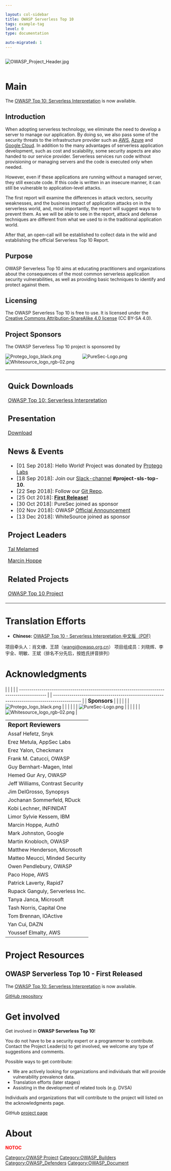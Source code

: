 ```yaml
---

layout: col-sidebar
title: OWASP Serverless Top 10
tags: example-tag
level: 0
type: documentation

auto-migrated: 1
---
```

<div style="width:100%;border:0,margin:0;overflow: hidden;">

![OWASP_Project_Header.jpg](OWASP_Project_Header.jpg
"OWASP_Project_Header.jpg")

</div>

# Main

<table>
<tbody>
<tr class="odd">
<p>The <a href="/www-pdf-archive/OWASP-Top-10-Serverless-Interpretation-en.pdf">OWASP Top 10: Serverless Interpretation</a> is now available.</p>
<h2 id="introduction">Introduction</h2>
<p>When adopting serverless technology, we eliminate the need to develop a server to manage our application. By doing so, we also pass some of the security threats to the infrastructure provider such as <a href="https://aws.amazon.com/serverless/">AWS</a>, <a href="https://azure.microsoft.com/en-us/services/functions/">Azure</a> and <a href="https://cloud.google.com/functions/">Google Cloud</a>. In addition to the many advantages of serverless application development, such as cost and scalability, some security aspects are also handed to our service provider. Serverless services run code without provisioning or managing servers and the code is executed only when needed.</p>
<p>However, even if these applications are running without a managed server, they still execute code. If this code is written in an insecure manner, it can still be vulnerable to application-level attacks.</p>
<p>The first report will examine the differences in attack vectors, security weaknesses, and the business impact of application attacks on in the serverless world, and, most importantly, the report will suggest ways to to prevent them. As we will be able to see in the report, attack and defense techniques are different from what we used to in the traditional application world.</p>
<p>After that, an open-call will be established to collect data in the wild and establishing the official Serverless Top 10 Report.</p>
<h2 id="purpose">Purpose</h2>
<p>OWASP Serverless Top 10 aims at educating practitioners and organizations about the consequences of the most common serverless application security vulnerabilities, as well as providing basic techniques to identify and protect against them.</p>
<h2 id="licensing">Licensing</h2>
<p>The OWASP Serverless Top 10 is free to use. It is licensed under the <a href="http://creativecommons.org/licenses/by-sa/4.0/">Creative Commons Attribution-ShareAlike 4.0 license</a> (CC BY-SA 4.0).</p>
<h2 id="project_sponsors">Project Sponsors</h2>
<p>The OWASP Serverless Top 10 project is sponsored by</p>
<p><img src="Protego_logo_black.png" title="fig:Protego_logo_black.png" alt="Protego_logo_black.png" />                 <img src="PureSec-Logo.png" title="fig:PureSec-Logo.png" alt="PureSec-Logo.png" />                 <img src="Whitesource_logo_rgb-02.png" title="fig:Whitesource_logo_rgb-02.png" alt="Whitesource_logo_rgb-02.png" /></p></td>
<td><h2 id="quick_downloads">Quick Downloads</h2>
<p><a href="/www-pdf-archive/OWASP-Top-10-Serverless-Interpretation-en.pdf">OWASP Top 10: Serverless Interpretation</a></p>
<h2 id="presentation">Presentation</h2>
<p><a href="/www-pdf-archive/OWASP_DC_SLS_Top10.pdf">Download</a></p>
<h2 id="news_events">News &amp; Events</h2>
<ul>
<li>[01 Sep 2018]: Hello World! Project was donated by <a href="https://protego.io">Protego Labs</a></li>
<li>[18 Sep 2018]: Join our <a href="https://join.slack.com/t/owasp/shared_invite/enQtNDI5MzgxMDQ2MTAwLTEyNzIzYWQ2NDZiMGIwNmJhYzYxZDJiNTM0ZmZiZmJlY2EwZmMwYjAyNmJjNzQxNzMyMWY4OTk3ZTQ0MzFhMDY">Slack-channel</a> <strong>#project-sls-top-10</strong>.</li>
<li>[22 Sep 2018]: Follow our <a href="https://github.com/OWASP/Serverless-Top-10-Project/">Git Repo</a>.</li>
<li>[25 Oct 2018]: <a href="/www-pdf-archive/OWASP-Top-10-Serverless-Interpretation-en.pdf"><strong>First Release!</strong></a></li>
<li>[30 Oct 2018]: PureSec joined as sponsor</li>
<li>[02 Nov 2018]: OWASP <a href="https://owasp.blogspot.com/2018/11/serverless-top-10-added-to-project.html">Official Announcement</a></li>
<li>[13 Dec 2018]: WhiteSource joined as sponsor</li>
</ul>
</ul>
<h2 id="project_leaders">Project Leaders</h2>
<p><a href="User:Tal_Mel" title=>Tal Melamed</a></p>
<p><a href="User:MarcinHoppe" title=>Marcin Hoppe</a></p>
<h2 id="related_projects">Related Projects</h2>
<p><a href=":Category:OWASP_Top_Ten_Project" title=>OWASP Top 10 Project</a></p></td>
</tr>
</tbody>
</table>


# Translation Efforts


  - <b>Chinese:</b> <u>[OWASP Top 10 - Serverless Interpretation
    中文版（PDF)](/www-pdf-archive/OWASP-Top-10-Serverless-Interpretation-cn-v1.0.pdf)</u>


项目牵头人：肖文棣、王颉（wangj@owasp.org.cn）
项目组成员：刘晓辉、李宇全、明敏、王斌（排名不分先后，按姓氏拼音排列）


# Acknowledgments


###


|                                                                                             |
|                                                                                             |
| ------------------------------------------------------------------------------------------- |
| ------------------------------------------------------------------------------------------- |
| **<big>Sponsors </big>**                                                                    |
|                                                                                             |
|                                                                                             |
| ![Protego_logo_black.png](Protego_logo_black.png "Protego_logo_black.png")                |
|                                                                                             |
|                                                                                             |
| ![PureSec-Logo.png](PureSec-Logo.png "PureSec-Logo.png")                                    |
|                                                                                             |
|                                                                                             |
| ![Whitesource_logo_rgb-02.png](Whitesource_logo_rgb-02.png "Whitesource_logo_rgb-02.png") |


|                                  |
| -------------------------------- |
| **<big>Report Reviewers </big>** |
| Assaf Hefetz, Snyk               |
| Erez Metula, AppSec Labs         |
| Erez Yalon, Checkmarx            |
| Frank M. Catucci, OWASP          |
| Guy Bernhart-Magen, Intel        |
| Hemed Gur Ary, OWASP             |
| Jeff Williams, Contrast Security |
| Jim DelGrosso, Synopsys          |
| Jochanan Sommerfeld, RDuck       |
| Kobi Lechner, INFINIDAT          |
| Limor Sylvie Kessem, IBM         |
| Marcin Hoppe, Auth0              |
| Mark Johnston, Google            |
| Martin Knobloch, OWASP           |
| Matthew Henderson, Microsoft     |
| Matteo Meucci, Minded Security   |
| Owen Pendlebury, OWASP           |
| Paco Hope, AWS                   |
| Patrick Laverty, Rapid7          |
| Rupack Ganguly, Serverless Inc.  |
| Tanya Janca, Microsoft           |
| Tash Norris, Capital One         |
| Tom Brennan, IOActive            |
| Yan Cui, DAZN                    |
| Youssef Elmalty, AWS             |


# Project Resources


## OWASP Serverless Top 10 - First Released


The [OWASP Top 10: Serverless
Interpretation](/www-pdf-archive/OWASP-Top-10-Serverless-Interpretation-en.pdf)
is now available.


[GitHub repository](https://github.com/OWASP/Serverless-Top-10-Project/)




# Get involved


Get involved in <strong> OWASP Serverless Top 10</strong>\!


You do not have to be a security expert or a programmer to contribute.
Contact the Project Leader(s) to get involved, we welcome any type of
suggestions and comments.


Possible ways to get contribute:


  - We are actively looking for organizations and individuals that will
    provide vulnerability prevalence data.
  - Translation efforts (later stages)
  - Assisting in the development of related tools (e.g. DVSA)


Individuals and organizations that will contribute to the project will
listed on the acknowledgments page.

GitHub [project
page](https://github.com/OWASP/Serverless-Top-10-Project/)


# About


<span style="color:#ff0000">


__NOTOC__ <headertabs />






[Category:OWASP Project](Category:OWASP_Project )
[Category:OWASP_Builders](Category:OWASP_Builders )
[Category:OWASP_Defenders](Category:OWASP_Defenders )
[Category:OWASP_Document](Category:OWASP_Document )

